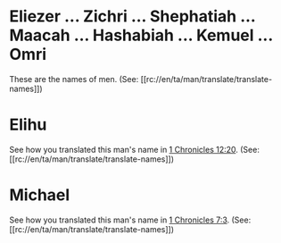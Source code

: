 # Eliezer ... Zichri ... Shephatiah ... Maacah ... Hashabiah ... Kemuel ... Omri

These are the names of men. (See: [[rc://en/ta/man/translate/translate-names]])

# Elihu

See how you translated this man's name in [1 Chronicles 12:20](../12/20.md). (See: [[rc://en/ta/man/translate/translate-names]])

# Michael

See how you translated this man's name in [1 Chronicles 7:3](../07/03.md). (See: [[rc://en/ta/man/translate/translate-names]])

